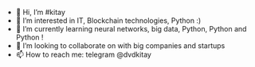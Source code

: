 - 👋 Hi, I’m #kitay
- 👀 I’m interested in IT, Blockchain technologies, Python :)
- 🌱 I’m currently learning neural networks, big data, Python, Python and Python !
- 💞️ I’m looking to collaborate on with big companies and startups
- 📫 How to reach me: telegram @dvdkitay
